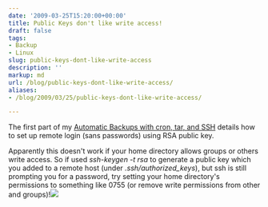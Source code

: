 ```yaml
---
date: '2009-03-25T15:20:00+00:00'
title: Public Keys don't like write access!
draft: false
tags:
- Backup
- Linux
slug: public-keys-dont-like-write-access
description: ''
markup: md
url: /blog/public-keys-dont-like-write-access/
aliases:
- /blog/2009/03/25/public-keys-dont-like-write-access/

---
```


The first part of my [Automatic Backups with cron, tar, and SSH](http://bradmontgomery.blogspot.com/2007/01/automatic-backups-with-cron-tar-and-ssh.html) details how to set up remote login (sans passwords) using RSA public key.  
  
Apparently this doesn't work if your home directory allows groups or others write access. So if used *ssh-keygen -t rsa* to generate a public key which you added to a remote host (under *.ssh/authorized\_keys*), but ssh is still prompting you for a password, try setting your home directory's permissions to something like 0755 (or remove write permissions from other and groups)!![](https://blogger.googleusercontent.com/tracker/4123748873183487963-5225263534188052703?l=bradmontgomery.blogspot.com)